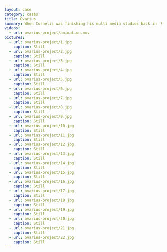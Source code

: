 ```yaml
---
layout: case
category: cases
title: Ovarius
summary: When Cornelis was finishing his multi media studies back in '97, he created a game that features a space ship, which he designed with the 3D modelling and animation tools of the time. Here's a render of the game intro plus a compilation of different parts of the game.
videos:
  - url: ovarius-project/animation.mov
pictures:
  - url: ovarius-project/1.jpg
    caption: Still
  - url: ovarius-project/2.jpg
    caption: Still
  - url: ovarius-project/3.jpg
    caption: Still
  - url: ovarius-project/4.jpg
    caption: Still
  - url: ovarius-project/5.jpg
    caption: Still
  - url: ovarius-project/6.jpg
    caption: Still
  - url: ovarius-project/7.jpg
    caption: Still
  - url: ovarius-project/8.jpg
    caption: Still
  - url: ovarius-project/9.jpg
    caption: Still
  - url: ovarius-project/10.jpg
    caption: Still
  - url: ovarius-project/11.jpg
    caption: Still
  - url: ovarius-project/12.jpg
    caption: Still
  - url: ovarius-project/13.jpg
    caption: Still
  - url: ovarius-project/14.jpg
    caption: Still
  - url: ovarius-project/15.jpg
    caption: Still
  - url: ovarius-project/16.jpg
    caption: Still
  - url: ovarius-project/17.jpg
    caption: Still
  - url: ovarius-project/18.jpg
    caption: Still
  - url: ovarius-project/19.jpg
    caption: Still
  - url: ovarius-project/20.jpg
    caption: Still
  - url: ovarius-project/21.jpg
    caption: Still
  - url: ovarius-project/22.jpg
    caption: Still
---
```

